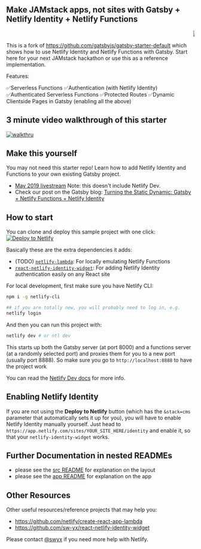 ## Make JAMstack apps, not sites with Gatsby + Netlify Identity + Netlify Functions

<marquee>
  <a href="https://app.netlify.com/sites/jamstack-hackathon-starter/deploys">
<img alt="Netlify Status" src="https://api.netlify.com/api/v1/badges/7be76523-4643-4ce9-a6fd-a103463b62f3/deploy-status" />
  </a>
</marquee>

This is a fork of https://github.com/gatsbyjs/gatsby-starter-default which shows how to use Netlify Identity and Netlify Functions with Gatsby. Start here for your next JAMstack hackathon or use this as a reference implementation.

Features:

✅Serverless Functions
✅Authentication (with Netlify Identity)
✅Authenticated Serverless Functions
✅Protected Routes
✅Dynamic Clientside Pages in Gatsby (enabling all the above)

## 3 minute video walkthrough of this starter

[![walkthru](https://img.youtube.com/vi/bueXJInQt2c/1.jpg)](https://www.youtube.com/watch?v=bueXJInQt2c)


## Make this yourself

You may not need this starter repo! Learn how to add Netlify Identity and Functions to your own existing Gatsby project. 


- [May 2019 livestream](https://www.youtube.com/watch?v=vrSoLMmQ46k&feature=youtu.be) Note: this doesn't include Netlify Dev.
- Check our post on the Gatsby blog: [Turning the Static Dynamic: Gatsby + Netlify Functions + Netlify Identity](https://www.gatsbyjs.org/blog/2018-12-17-turning-the-static-dynamic/)

## How to start

You can clone and deploy this sample project with one click:
[![Deploy to Netlify](https://www.netlify.com/img/deploy/button.svg)](https://app.netlify.com/start/deploy?repository=https://github.com/sw-yx/jamstack-hackathon-starter&stack=cms)

Basically these are the extra dependencies it adds:

- (TODO) [`netlify-lambda`](https://github.com/netlify/netlify-lambda): For locally emulating Netlify Functions
- [`react-netlify-identity-widget`](https://github.com/sw-yx/react-netlify-identity-widget): For adding Netlify Identity authentication easily on any React site

For local development, first make sure you have Netlify CLI:

```bash
npm i -g netlify-cli

## if you are totally new, you will probably need to log in, e.g.
netlify login
```

And then you can run this project with:

```bash
netlify dev # or ntl dev
```

This starts up both the Gatsby server (at port 8000) and a functions server (at a randomly selected port) and proxies them for you to a new port (usually port 8888). So make sure you go to `http://localhost:8888` to have the project work

You can read the [Netlify Dev docs](https://github.com/netlify/cli/blob/master/docs/netlify-dev.md) for more info.

## Enabling Netlify Identity

If you are not using the **Deploy to Netlify** button (which has the `&stack=cms` parameter that automatically sets it up for you), you will have to enable Netlify Identity manually yourself. Just head to `https://app.netlify.com/sites/YOUR_SITE_HERE/identity` and enable it, so that your `netlify-identity-widget` works.

## Further Documentation in nested READMEs

- please see the [src README](/src/README.md) for explanation on the layout
- please see the [app README](/src/app/README.md) for explanation on the app

## Other Resources

Other useful resources/reference projects that may help you:

- https://github.com/netlify/create-react-app-lambda
- https://github.com/sw-yx/react-netlify-identity-widget

Please contact [@swyx](https://twitter.com/swyx) if you need more help with Netlify.
